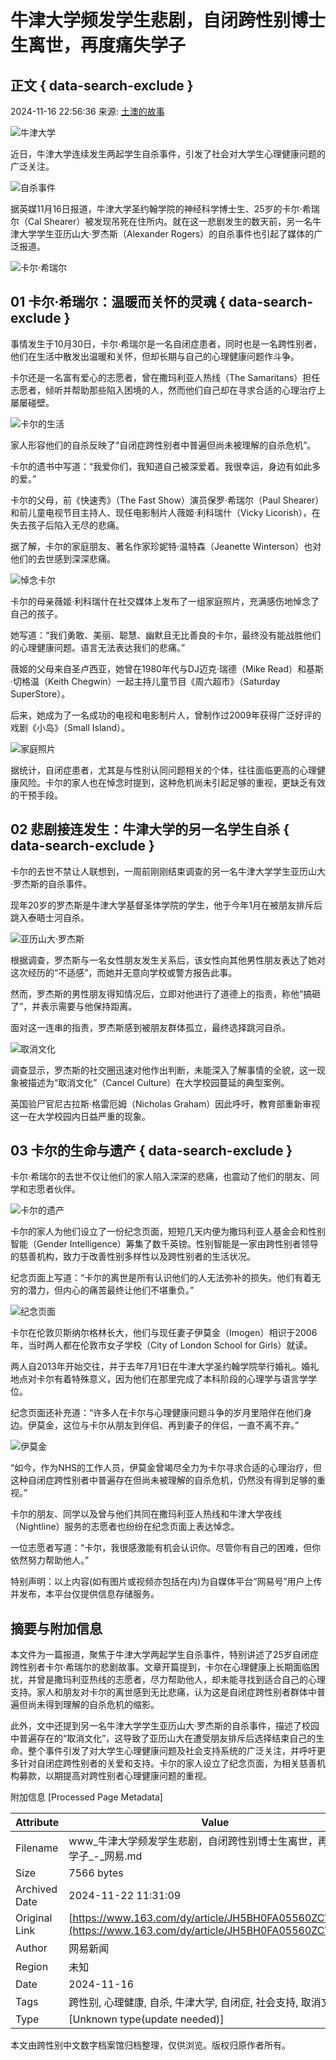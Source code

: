 # 牛津大学频发学生悲剧，自闭跨性别博士生离世，再度痛失学子

## 正文 { data-search-exclude }


2024-11-16 22:56:36 来源: [土澳的故事](https://www.163.com/dy/media/T1669377407945.html)

![牛津大学](https://static.ws.126.net/163/f2e/dy_media/dy_media/static/images/ipLocation.f6d00eb.svg)

近日，牛津大学连续发生两起学生自杀事件，引发了社会对大学生心理健康问题的广泛关注。

![自杀事件](https://nimg.ws.126.net/?url=http%3A%2F%2Fdingyue.ws.126.net%2F2024%2F1116%2F71e53a82j00sn1the001cd000hl00o5m.jpg&thumbnail=660x2147483647&quality=80&type=jpg)

据英媒11月16日报道，牛津大学圣约翰学院的神经科学博士生、25岁的卡尔·希瑞尔（Cal Shearer）被发现吊死在住所内。就在这一悲剧发生的数天前，另一名牛津大学学生亚历山大·罗杰斯（Alexander Rogers）的自杀事件也引起了媒体的广泛报道。

![卡尔·希瑞尔](https://nimg.ws.126.net/?url=http%3A%2F%2Fdingyue.ws.126.net%2F2024%2F1116%2F31486fd9j00sn1thf001od000zc00b6m.jpg&thumbnail=660x2147483647&quality=80&type=jpg)

## 01 卡尔·希瑞尔：温暖而关怀的灵魂 { data-search-exclude }

事情发生于10月30日，卡尔·希瑞尔是一名自闭症患者，同时也是一名跨性别者，他们在生活中散发出温暖和关怀，但却长期与自己的心理健康问题作斗争。

卡尔还是一名富有爱心的志愿者，曾在撒玛利亚人热线（The Samaritans）担任志愿者，倾听并帮助那些陷入困境的人，然而他们自己却在寻求合适的心理治疗上屡屡碰壁。

![卡尔的生活](https://nimg.ws.126.net/?url=http%3A%2F%2Fdingyue.ws.126.net%2F2024%2F1116%2F150961c8j00sn1thf002vd000hm00l0m.jpg&thumbnail=660x2147483647&quality=80&type=jpg)

家人形容他们的自杀反映了“自闭症跨性别者中普遍但尚未被理解的自杀危机”。

卡尔的遗书中写道：“我爱你们，我知道自己被深爱着。我很幸运，身边有如此多的爱。”

卡尔的父母，前《快速秀》（The Fast Show）演员保罗·希瑞尔（Paul Shearer）和前儿童电视节目主持人、现任电影制片人薇姬·利科瑞什（Vicky Licorish），在失去孩子后陷入无尽的悲痛。

据了解，卡尔的家庭朋友、著名作家珍妮特·温特森（Jeanette Winterson）也对他们的去世感到深深悲痛。

![悼念卡尔](https://nimg.ws.126.net/?url=http%3A%2F%2Fdingyue.ws.126.net%2F2024%2F1116%2Fa02474b8j00sn1the0023d000hm00bpm.jpg&thumbnail=660x2147483647&quality=80&type=jpg)

卡尔的母亲薇姬·利科瑞什在社交媒体上发布了一组家庭照片，充满感伤地悼念了自己的孩子。

她写道：“我们勇敢、美丽、聪慧、幽默且无比善良的卡尔，最终没有能战胜他们的心理健康问题。语言无法表达我们的悲痛。”

薇姬的父母来自圣卢西亚，她曾在1980年代与DJ迈克·瑞德（Mike Read）和基斯·切格温（Keith Chegwin）一起主持儿童节目《周六超市》（Saturday SuperStore）。

后来，她成为了一名成功的电视和电影制片人，曾制作过2009年获得广泛好评的戏剧《小岛》（Small Island）。

![家庭照片](https://nimg.ws.126.net/?url=http%3A%2F%2Fdingyue.ws.126.net%2F2024%2F1116%2F52580691j00sn1the0011d000hm00hmm.jpg&thumbnail=660x2147483647&quality=80&type=jpg)

据统计，自闭症患者，尤其是与性别认同问题相关的个体，往往面临更高的心理健康风险。卡尔的家人也在悼念时提到，这种危机尚未引起足够的重视，更缺乏有效的干预手段。

## 02 悲剧接连发生：牛津大学的另一名学生自杀 { data-search-exclude }

卡尔的去世不禁让人联想到，一周前刚刚结束调查的另一名牛津大学学生亚历山大·罗杰斯的自杀事件。

现年20岁的罗杰斯是牛津大学基督圣体学院的学生，他于今年1月在被朋友排斥后跳入泰晤士河自杀。

![亚历山大·罗杰斯](https://nimg.ws.126.net/?url=http%3A%2F%2Fdingyue.ws.126.net%2F2024%2F1116%2F30f9fed1j00sn1the001ed000ho00amm.jpg&thumbnail=660x2147483647&quality=80&type=jpg)

根据调查，罗杰斯与一名女性朋友发生关系后，该女性向其他男性朋友表达了她对这次经历的“不适感”，而她并无意向学校或警方报告此事。

然而，罗杰斯的男性朋友得知情况后，立即对他进行了道德上的指责，称他“搞砸了”，并表示需要与他保持距离。

面对这一连串的指责，罗杰斯感到被朋友群体孤立，最终选择跳河自杀。

![取消文化](https://nimg.ws.126.net/?url=http%3A%2F%2Fdingyue.ws.126.net%2F2024%2F1116%2F34d5bd6ej00sn1the001jd000h8009qm.jpg&thumbnail=660x2147483647&quality=80&type=jpg)

调查显示，罗杰斯的社交圈迅速对他作出判断，未能深入了解事情的全貌，这一现象被描述为“取消文化”（Cancel Culture）在大学校园蔓延的典型案例。

英国验尸官尼古拉斯·格雷厄姆（Nicholas Graham）因此呼吁，教育部重新审视这一在大学校园内日益严重的现象。

## 03 卡尔的生命与遗产 { data-search-exclude }

卡尔·希瑞尔的去世不仅让他们的家人陷入深深的悲痛，也震动了他们的朋友、同学和志愿者伙伴。

![卡尔的遗产](https://nimg.ws.126.net/?url=http%3A%2F%2Fdingyue.ws.126.net%2F2024%2F1116%2F6e01df37j00sn1the0041d000hm00nhm.jpg&thumbnail=660x2147483647&quality=80&type=jpg)

卡尔的家人为他们设立了一份纪念页面，短短几天内便为撒玛利亚人基金会和性别智能（Gender Intelligence）筹集了数千英镑。性别智能是一家由跨性别者领导的慈善机构，致力于改善性别多样性以及跨性别者的生活状况。

纪念页面上写道：“卡尔的离世是所有认识他们的人无法弥补的损失。他们有着无穷的潜力，但内心的痛苦最终让他们不堪重负。”

![纪念页面](https://nimg.ws.126.net/?url=http%3A%2F%2Fdingyue.ws.126.net%2F2024%2F1116%2F86dd10e7j00sn1the002hd000hm00nhm.jpg&thumbnail=660x2147483647&quality=80&type=jpg)

卡尔在伦敦贝斯纳尔格林长大，他们与现任妻子伊莫金（Imogen）相识于2006年，当时两人都在伦敦市女子学校（City of London School for Girls）就读。

两人自2013年开始交往，并于去年7月1日在牛津大学圣约翰学院举行婚礼。婚礼地点对卡尔有着特殊意义，因为他们在那里完成了本科阶段的心理学与语言学学位。

纪念页面还补充道：“许多人在卡尔与心理健康问题斗争的岁月里陪伴在他们身边。伊莫金，这位与卡尔从朋友到伴侣、再到妻子的伴侣，一直不离不弃。”

![伊莫金](https://nimg.ws.126.net/?url=http%3A%2F%2Fdingyue.ws.126.net%2F2024%2F1116%2Fb2f52f62j00sn1the002rd000hm00nhm.jpg&thumbnail=660x2147483647&quality=80&type=jpg)

“如今，作为NHS的工作人员，伊莫金曾竭尽全力为卡尔寻求合适的心理治疗，但这种自闭症跨性别者中普遍存在但尚未被理解的自杀危机，仍然没有得到足够的重视。”

卡尔的朋友、同学以及曾与他们共同在撒玛利亚人热线和牛津大学夜线（Nightline）服务的志愿者也纷纷在纪念页面上表达悼念。

一位志愿者写道：“卡尔，我很感激能有机会认识你。尽管你有自己的困难，但你依然努力帮助他人。”

特别声明：以上内容(如有图片或视频亦包括在内)为自媒体平台“网易号”用户上传并发布，本平台仅提供信息存储服务。

## 摘要与附加信息

<!-- tcd_abstract -->
本文件为一篇报道，聚焦于牛津大学两起学生自杀事件，特别讲述了25岁自闭症跨性别者卡尔·希瑞尔的悲剧故事。文章开篇提到，卡尔在心理健康上长期面临困扰，并曾是撒玛利亚热线的志愿者，尽力帮助他人，却未能寻找到适合自己的心理支持。家人和朋友对卡尔的离世感到无比悲痛，认为这是自闭症跨性别者群体中普遍但尚未得到理解的自杀危机的缩影。

此外，文中还提到另一名牛津大学学生亚历山大·罗杰斯的自杀事件，描述了校园中普遍存在的“取消文化”，这导致了亚历山大在遭受朋友排斥后选择结束自己的生命。整个事件引发了对大学生心理健康问题及社会支持系统的广泛关注，并呼吁更多针对自闭症跨性别者的关爱和支持。卡尔的家人设立了纪念页面，为相关慈善机构募款，以期提高对跨性别者心理健康问题的重视。
<!-- tcd_abstract_end -->

附加信息 [Processed Page Metadata]

| Attribute       | Value                                  |
|-----------------|----------------------------------------|
| Filename        | www_牛津大学频发学生悲剧，自闭跨性别博士生离世，再度痛失学子_-_网易.md                             |
| Size            | 7566 bytes                           |
| Archived Date   | 2024-11-22 11:31:09                             |
| Original Link   | [https://www.163.com/dy/article/JH5BH0FA05560ZCW.html](https://www.163.com/dy/article/JH5BH0FA05560ZCW.html)                       |
| Author          | 网易新闻                               |
| Region          | 未知                               |
| Date            | 2024-11-16                                 |
| Tags            | 跨性别, 心理健康, 自杀, 牛津大学, 自闭症, 社会支持, 取消文化                                 |
| Type            | [Unknown type(update needed)]                                 |
<!-- tcd_table_end -->

本文由跨性别中文数字档案馆归档整理，仅供浏览。版权归原作者所有。
